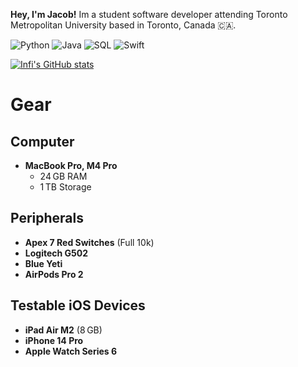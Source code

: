 **Hey, I'm Jacob!** Im a student software developer attending Toronto Metropolitan University based in Toronto, Canada 🇨🇦. 

![Python](https://img.shields.io/badge/-Python-000?&logo=Python)
![Java](https://img.shields.io/badge/-Java-000?&logo=Java&logoColor=007396)
![SQL](https://img.shields.io/badge/-SQL-000?&logo=MySQL)
![Swift](https://img.shields.io/badge/-Swift-000?&logo=Swift)

[![Infi's GitHub stats](https://github-readme-stats.vercel.app/api?username=jacobamobin&count_private=true&show_icons=true&theme=midnight-purple)](https://github.com/AidanTheBandit/github-readme-stats)

# Gear

## Computer
- **MacBook Pro, M4 Pro**
  - 24 GB RAM
  - 1 TB Storage

## Peripherals
- **Apex 7 Red Switches** (Full 10k)
- **Logitech G502**
- **Blue Yeti**
- **AirPods Pro 2**

## Testable iOS Devices
- **iPad Air M2** (8 GB)
- **iPhone 14 Pro**
- **Apple Watch Series 6**

